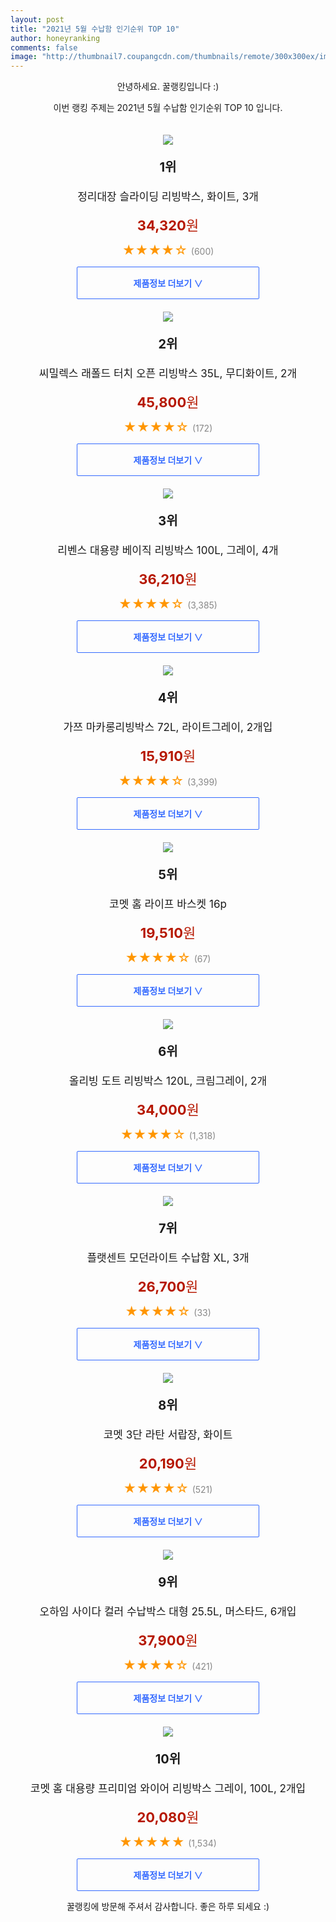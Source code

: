 ```yaml
--- 
layout: post 
title: "2021년 5월 수납함 인기순위 TOP 10" 
author: honeyranking 
comments: false 
image: "http://thumbnail7.coupangcdn.com/thumbnails/remote/300x300ex/image/retail/images/594224272435091-04db35a5-59ac-4467-b407-059b257a66cf.jpg" 
--- 
```

<p style="text-align: center;">안녕하세요. 꿀랭킹입니다 :)</p> <p style="text-align: center;">이번 랭킹 주제는 2021년 5월 수납함 인기순위 TOP 10 입니다.</p><center><img src="http://thumbnail7.coupangcdn.com/thumbnails/remote/300x300ex/image/retail/images/594224272435091-04db35a5-59ac-4467-b407-059b257a66cf.jpg" style="margin-top:20px" /></center> <p style="text-align: center; font-size: 20px"><b>1위</b></p> <p style="text-align: center; font-size: 17px">정리대장 슬라이딩 리빙박스, 화이트, 3개</p> <p style="text-align: center;"><span style="color: #b61800; font-size: 22px;"><b>34,320</b>원</span></p> <p style="text-align: center;"><span style="color: #ff9600; font-size: 20px;">★★★★☆ </span><span style="color: #878787;">(600)</span></p> <center><a href="https://coupa.ng/b0k4I7"> <div style="font-size: 14px; display: inline-block; padding: 15px 90px; color: #346aff; border-radius: 2px; border: 1px solid #346aff; cursor: pointer;"><b>제품정보 더보기 &or;</b></div> </a></center><center><img src="http://thumbnail9.coupangcdn.com/thumbnails/remote/300x300ex/image/retail/images/2020/08/25/11/8/e54a7fb0-3b03-451c-b5fb-7d7ac9d17727.jpg" style="margin-top:20px" /></center> <p style="text-align: center; font-size: 20px"><b>2위</b></p> <p style="text-align: center; font-size: 17px">씨밀렉스 래폴드 터치 오픈 리빙박스 35L, 무디화이트, 2개</p> <p style="text-align: center;"><span style="color: #b61800; font-size: 22px;"><b>45,800</b>원</span></p> <p style="text-align: center;"><span style="color: #ff9600; font-size: 20px;">★★★★☆ </span><span style="color: #878787;">(172)</span></p> <center><a href="https://coupa.ng/b0k4I9"> <div style="font-size: 14px; display: inline-block; padding: 15px 90px; color: #346aff; border-radius: 2px; border: 1px solid #346aff; cursor: pointer;"><b>제품정보 더보기 &or;</b></div> </a></center><center><img src="http://thumbnail6.coupangcdn.com/thumbnails/remote/300x300ex/image/product/image/vendoritem/2019/07/18/4944738930/37f7229a-b550-4c59-ac30-e9851e6590b6.jpg" style="margin-top:20px" /></center> <p style="text-align: center; font-size: 20px"><b>3위</b></p> <p style="text-align: center; font-size: 17px">리벤스 대용량 베이직 리빙박스 100L, 그레이, 4개</p> <p style="text-align: center;"><span style="color: #b61800; font-size: 22px;"><b>36,210</b>원</span></p> <p style="text-align: center;"><span style="color: #ff9600; font-size: 20px;">★★★★☆ </span><span style="color: #878787;">(3,385)</span></p> <center><a href="https://coupa.ng/b0k4Jc"> <div style="font-size: 14px; display: inline-block; padding: 15px 90px; color: #346aff; border-radius: 2px; border: 1px solid #346aff; cursor: pointer;"><b>제품정보 더보기 &or;</b></div> </a></center><center><img src="http://thumbnail7.coupangcdn.com/thumbnails/remote/300x300ex/image/retail/images/2018/07/31/10/9/fd4fbd3e-8b48-4a2d-9ae8-b702a881dd6b.jpg" style="margin-top:20px" /></center> <p style="text-align: center; font-size: 20px"><b>4위</b></p> <p style="text-align: center; font-size: 17px">가쯔 마카롱리빙박스 72L, 라이트그레이, 2개입</p> <p style="text-align: center;"><span style="color: #b61800; font-size: 22px;"><b>15,910</b>원</span></p> <p style="text-align: center;"><span style="color: #ff9600; font-size: 20px;">★★★★☆ </span><span style="color: #878787;">(3,399)</span></p> <center><a href="https://coupa.ng/b0k4Je"> <div style="font-size: 14px; display: inline-block; padding: 15px 90px; color: #346aff; border-radius: 2px; border: 1px solid #346aff; cursor: pointer;"><b>제품정보 더보기 &or;</b></div> </a></center><center><img src="http://thumbnail10.coupangcdn.com/thumbnails/remote/300x300ex/image/retail/images/684754316080689-1c8b8576-806f-4b45-a6f1-9b7bfc4d234f.jpg" style="margin-top:20px" /></center> <p style="text-align: center; font-size: 20px"><b>5위</b></p> <p style="text-align: center; font-size: 17px">코멧 홈 라이프 바스켓 16p</p> <p style="text-align: center;"><span style="color: #b61800; font-size: 22px;"><b>19,510</b>원</span></p> <p style="text-align: center;"><span style="color: #ff9600; font-size: 20px;">★★★★☆ </span><span style="color: #878787;">(67)</span></p> <center><a href="https://coupa.ng/b0k4Jh"> <div style="font-size: 14px; display: inline-block; padding: 15px 90px; color: #346aff; border-radius: 2px; border: 1px solid #346aff; cursor: pointer;"><b>제품정보 더보기 &or;</b></div> </a></center><center><img src="http://thumbnail10.coupangcdn.com/thumbnails/remote/300x300ex/image/rs_quotation_api/rcqviz9w/b9b99237292648cc8bd5ab67cebfbf1c.jpg" style="margin-top:20px" /></center> <p style="text-align: center; font-size: 20px"><b>6위</b></p> <p style="text-align: center; font-size: 17px">올리빙 도트 리빙박스 120L, 크림그레이, 2개</p> <p style="text-align: center;"><span style="color: #b61800; font-size: 22px;"><b>34,000</b>원</span></p> <p style="text-align: center;"><span style="color: #ff9600; font-size: 20px;">★★★★☆ </span><span style="color: #878787;">(1,318)</span></p> <center><a href="https://coupa.ng/b0k4Jj"> <div style="font-size: 14px; display: inline-block; padding: 15px 90px; color: #346aff; border-radius: 2px; border: 1px solid #346aff; cursor: pointer;"><b>제품정보 더보기 &or;</b></div> </a></center><center><img src="http://thumbnail8.coupangcdn.com/thumbnails/remote/300x300ex/image/retail/images/2020/05/27/19/7/b3e27cd7-5b84-4172-9229-b98067af2a5d.jpg" style="margin-top:20px" /></center> <p style="text-align: center; font-size: 20px"><b>7위</b></p> <p style="text-align: center; font-size: 17px">플랫센트 모던라이트 수납함 XL, 3개</p> <p style="text-align: center;"><span style="color: #b61800; font-size: 22px;"><b>26,700</b>원</span></p> <p style="text-align: center;"><span style="color: #ff9600; font-size: 20px;">★★★★☆ </span><span style="color: #878787;">(33)</span></p> <center><a href="https://coupa.ng/b0k4Jk"> <div style="font-size: 14px; display: inline-block; padding: 15px 90px; color: #346aff; border-radius: 2px; border: 1px solid #346aff; cursor: pointer;"><b>제품정보 더보기 &or;</b></div> </a></center><center><img src="http://thumbnail6.coupangcdn.com/thumbnails/remote/300x300ex/image/retail/images/1126961305171484-ebc414ec-58f8-4204-82b9-0490bdc7d742.jpg" style="margin-top:20px" /></center> <p style="text-align: center; font-size: 20px"><b>8위</b></p> <p style="text-align: center; font-size: 17px">코멧 3단 라탄 서랍장, 화이트</p> <p style="text-align: center;"><span style="color: #b61800; font-size: 22px;"><b>20,190</b>원</span></p> <p style="text-align: center;"><span style="color: #ff9600; font-size: 20px;">★★★★☆ </span><span style="color: #878787;">(521)</span></p> <center><a href="https://coupa.ng/b0k4Jm"> <div style="font-size: 14px; display: inline-block; padding: 15px 90px; color: #346aff; border-radius: 2px; border: 1px solid #346aff; cursor: pointer;"><b>제품정보 더보기 &or;</b></div> </a></center><center><img src="http://thumbnail9.coupangcdn.com/thumbnails/remote/300x300ex/image/product/image/vendoritem/2018/02/02/3142520523/fde5bc29-f666-4882-b074-3f3ae59545f6.jpg" style="margin-top:20px" /></center> <p style="text-align: center; font-size: 20px"><b>9위</b></p> <p style="text-align: center; font-size: 17px">오하임 사이다 컬러 수납박스 대형 25.5L, 머스타드, 6개입</p> <p style="text-align: center;"><span style="color: #b61800; font-size: 22px;"><b>37,900</b>원</span></p> <p style="text-align: center;"><span style="color: #ff9600; font-size: 20px;">★★★★☆ </span><span style="color: #878787;">(421)</span></p> <center><a href="https://coupa.ng/b0k4Jo"> <div style="font-size: 14px; display: inline-block; padding: 15px 90px; color: #346aff; border-radius: 2px; border: 1px solid #346aff; cursor: pointer;"><b>제품정보 더보기 &or;</b></div> </a></center><center><img src="http://thumbnail8.coupangcdn.com/thumbnails/remote/300x300ex/image/retail/images/9722966842979-eb87230e-7570-4bb9-8f21-04d6697fced5.jpg" style="margin-top:20px" /></center> <p style="text-align: center; font-size: 20px"><b>10위</b></p> <p style="text-align: center; font-size: 17px">코멧 홈 대용량 프리미엄 와이어 리빙박스 그레이, 100L, 2개입</p> <p style="text-align: center;"><span style="color: #b61800; font-size: 22px;"><b>20,080</b>원</span></p> <p style="text-align: center;"><span style="color: #ff9600; font-size: 20px;">★★★★★ </span><span style="color: #878787;">(1,534)</span></p> <center><a href="https://coupa.ng/b0k4Jp"> <div style="font-size: 14px; display: inline-block; padding: 15px 90px; color: #346aff; border-radius: 2px; border: 1px solid #346aff; cursor: pointer;"><b>제품정보 더보기 &or;</b></div> </a></center> <p style="text-align: center;">꿀랭킹에 방문해 주셔서 감사합니다. 좋은 하루 되세요 :)</p>

